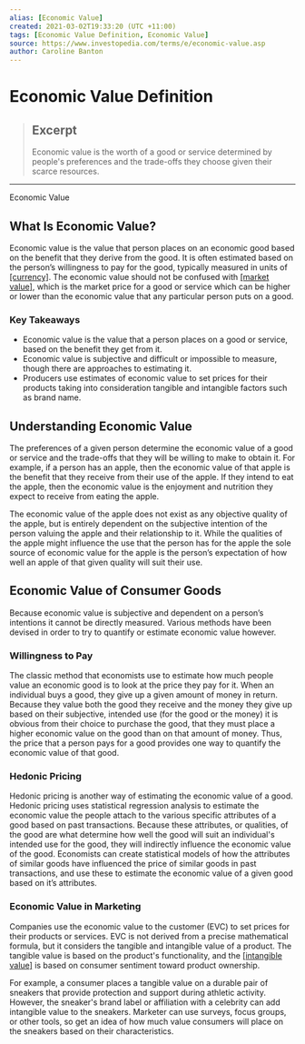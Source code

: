 ```yaml
---
alias: [Economic Value]
created: 2021-03-02T19:33:20 (UTC +11:00)
tags: [Economic Value Definition, Economic Value]
source: https://www.investopedia.com/terms/e/economic-value.asp
author: Caroline Banton
---
```


# Economic Value Definition

> ## Excerpt
> Economic value is the worth of a good or service determined by people's preferences and the trade-offs they choose given their scarce resources.

---

Economic Value
## What Is Economic Value?

Economic value is the value that person places on an economic good based on the benefit that they derive from the good. It is often estimated based on the person’s willingness to pay for the good, typically measured in units of [[currency]](https://www.investopedia.com/terms/c/currency.asp). The economic value should not be confused with [[market value]](https://www.investopedia.com/terms/m/marketvalue.asp), which is the market price for a good or service which can be higher or lower than the economic value that any particular person puts on a good.

### Key Takeaways

-   Economic value is the value that a person places on a good or service, based on the benefit they get from it.
-   Economic value is subjective and difficult or impossible to measure, though there are approaches to estimating it.
-   Producers use estimates of economic value to set prices for their products taking into consideration tangible and intangible factors such as brand name.

## Understanding Economic Value

The preferences of a given person determine the economic value of a good or service and the trade-offs that they will be willing to make to obtain it. For example, if a person has an apple, then the economic value of that apple is the benefit that they receive from their use of the apple. If they intend to eat the apple, then the economic value is the enjoyment and nutrition they expect to receive from eating the apple. 

The economic value of the apple does not exist as any objective quality of the apple, but is entirely dependent on the subjective intention of the person valuing the apple and their relationship to it. While the qualities of the apple might influence the use that the person has for the apple the sole source of economic value for the apple is the person’s expectation of how well an apple of that given quality will suit their use. 

## Economic Value of Consumer Goods

Because economic value is subjective and dependent on a person’s intentions it cannot be directly measured. Various methods have been devised in order to try to quantify or estimate economic value however.

### Willingness to Pay

The classic method that economists use to estimate how much people value an economic good is to look at the price they pay for it. When an individual buys a good, they give up a given amount of money in return. Because they value both the good they receive and the money they give up based on their subjective, intended use (for the good or the money) it is obvious from their choice to purchase the good, that they must place a higher economic value on the good than on that amount of money. Thus, the price that a person pays for a good provides one way to quantify the economic value of that good. 

### Hedonic Pricing

Hedonic pricing is another way of estimating the economic value of a good. Hedonic pricing uses statistical regression analysis to estimate the economic value the people attach to the various specific attributes of a good based on past transactions. Because these attributes, or qualities, of the good are what determine how well the good will suit an individual's intended use for the good, they will indirectly influence the economic value of the good. Economists can create statistical models of how the attributes of similar goods have influenced the price of similar goods in past transactions, and use these to estimate the economic value of a given good based on it’s attributes. 

### Economic Value in Marketing

Companies use the economic value to the customer (EVC) to set prices for their products or services. EVC is not derived from a precise mathematical formula, but it considers the tangible and intangible value of a product. The tangible value is based on the product's functionality, and the [[intangible value]](https://www.investopedia.com/terms/i/intangibleasset.asp) is based on consumer sentiment toward product ownership.

For example, a consumer places a tangible value on a durable pair of sneakers that provide protection and support during athletic activity. However, the sneaker's brand label or affiliation with a celebrity can add intangible value to the sneakers. Marketer can use surveys, focus groups, or other tools, so get an idea of how much value consumers will place on the sneakers based on their characteristics.
